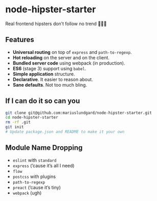# node-hipster-starter

Real frontend hipsters don’t follow no trend 🙅🏼‍♂️

## Features

* **Universal routing** on top of `express` and `path-to-regexp`.
* **Hot reloading** on the server and on the client.
* **Bundled server code** using webpack (in production).
* **ES6** (stage 3) support using `babel`.
* **Simple application** structure.
* **Declarative**. It easier to reason about.
* **Sane defaults**. Not too much bling.

## If I can do it so can you

```sh
git clone git@github.com:mariuslundgard/node-hipster-starter.git
cd node-hipster-starter
rm -rf .git
git init
# Update package.json and README to make it your own
```

## Module Name Dropping

* `eslint` with `standard`
* `express` (’cause it’s all I need)
* `flow`
* `postcss` with plugins
* `path-to-regexp`
* `preact` (’cause it’s tiny)
* `webpack` (ugh)
